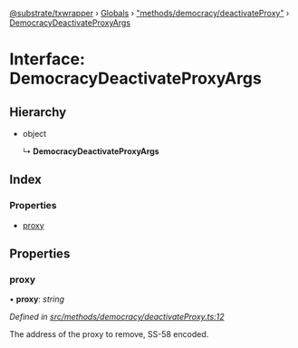 [@substrate/txwrapper](../README.md) › [Globals](../globals.md) › ["methods/democracy/deactivateProxy"](../modules/_methods_democracy_deactivateproxy_.md) › [DemocracyDeactivateProxyArgs](_methods_democracy_deactivateproxy_.democracydeactivateproxyargs.md)

# Interface: DemocracyDeactivateProxyArgs

## Hierarchy

* object

  ↳ **DemocracyDeactivateProxyArgs**

## Index

### Properties

* [proxy](_methods_democracy_deactivateproxy_.democracydeactivateproxyargs.md#proxy)

## Properties

###  proxy

• **proxy**: *string*

*Defined in [src/methods/democracy/deactivateProxy.ts:12](https://github.com/paritytech/txwrapper/blob/64624af/src/methods/democracy/deactivateProxy.ts#L12)*

The address of the proxy to remove, SS-58 encoded.

